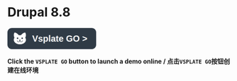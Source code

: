 # Drupal 8.8

<a href="https://www.vsplate.com/?docker-compose=https://github.com/vsplate/dcenvs/drupal/8.8"><img alt="VSPLATE GO" src="https://raw.githubusercontent.com/vsplate/images/master/vsgo_btn.png" width="200px"></a>

**Click the `VSPLATE GO` button to launch a demo online / 点击`VSPLATE GO`按钮创建在线环境**